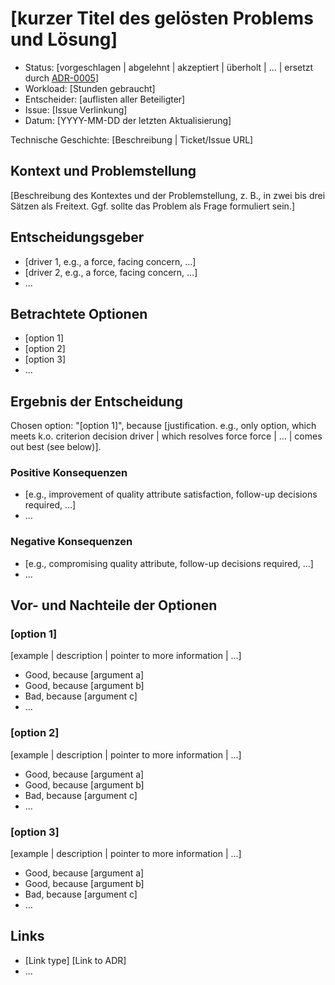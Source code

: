 # [kurzer Titel des gelösten Problems und Lösung]

* Status: [vorgeschlagen | abgelehnt | akzeptiert | überholt | … | ersetzt durch [ADR-0005](0005-example.md)] <!-- optional -->
* Workload: [Stunden gebraucht] <!-- optional -->
* Entscheider: [auflisten aller Beteiligter] <!-- optional -->
* Issue: [Issue Verlinkung] <!-- optional -->
* Datum: [YYYY-MM-DD der letzten Aktualisierung] <!-- optional -->

Technische Geschichte: [Beschreibung | Ticket/Issue URL] <!-- optional -->

## Kontext und Problemstellung

[Beschreibung des Kontextes und der Problemstellung, z. B., in zwei bis drei Sätzen als Freitext. Ggf. sollte das Problem als Frage formuliert sein.]

## Entscheidungsgeber <!-- optional -->

* [driver 1, e.g., a force, facing concern, …]
* [driver 2, e.g., a force, facing concern, …]
* … <!-- numbers of drivers can vary -->

## Betrachtete Optionen

* [option 1]
* [option 2]
* [option 3]
* … <!-- numbers of options can vary -->

## Ergebnis der Entscheidung

Chosen option: "[option 1]", because [justification. e.g., only option, which meets k.o. criterion decision driver | which resolves force force | … | comes out best (see below)].

### Positive Konsequenzen <!-- optional -->

* [e.g., improvement of quality attribute satisfaction, follow-up decisions required, …]
* …

### Negative Konsequenzen <!-- optional -->

* [e.g., compromising quality attribute, follow-up decisions required, …]
* …

## Vor- und Nachteile der Optionen <!-- optional -->

### [option 1]

[example | description | pointer to more information | …] <!-- optional -->

* Good, because [argument a]
* Good, because [argument b]
* Bad, because [argument c]
* … <!-- numbers of pros and cons can vary -->

### [option 2]

[example | description | pointer to more information | …] <!-- optional -->

* Good, because [argument a]
* Good, because [argument b]
* Bad, because [argument c]
* … <!-- numbers of pros and cons can vary -->

### [option 3]

[example | description | pointer to more information | …] <!-- optional -->

* Good, because [argument a]
* Good, because [argument b]
* Bad, because [argument c]
* … <!-- numbers of pros and cons can vary -->

## Links <!-- optional -->

* [Link type] [Link to ADR] <!-- example: Refined by [ADR-0005](0005-example.md) -->
* … <!-- numbers of links can vary -->